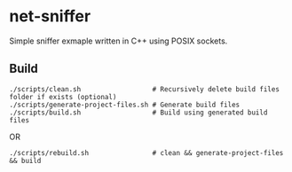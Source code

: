 # net-sniffer
Simple sniffer exmaple written in C++ using POSIX sockets.
## Build
```shell
./scripts/clean.sh                  # Recursively delete build files folder if exists (optional)
./scripts/generate-project-files.sh # Generate build files
./scripts/build.sh                  # Build using generated build files 
```
OR
```shell
./scripts/rebuild.sh                # clean && generate-project-files && build
```
